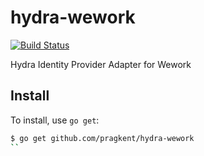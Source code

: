 # hydra-wework

[![Build Status](https://travis-ci.org/pragkent/hydra-wework.svg?branch=master)](https://travis-ci.org/pragkent/hydra-wework)

Hydra Identity Provider Adapter for Wework

## Install

To install, use `go get`:

```bash
$ go get github.com/pragkent/hydra-wework
``
